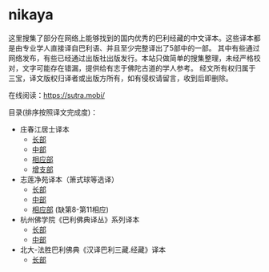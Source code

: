 # nikaya
这里搜集了部分在网络上能够找到的国内优秀的巴利经藏的中文译本。这些译本都是由专业学人直接译自巴利语、并且至少完整译出了5部中的一部。
其中有些通过网络发布，有些已经通过出版社出版发行。本站只做简单的搜集整理，未经严格校对，文字可能存在错漏，提供给有志于佛陀古道的学人参考。
经文所有权归属于三宝，译文版权归译者或出版方所有，如有侵权请留言，收到后即删除。

在线阅读：https://sutra.mobi/

目录(排序按照译文完成度)：
* 庄春江居士译本
  * [长部](zcj/chang/SUMMARY.md)
  * [中部](zcj/zhong/SUMMARY.md)
  * [相应部](zcj/xiangying/SUMMARY.md)
  * [增支部](zcj/zengzhi/SUMMARY.md)
* 志莲净苑译本（箫式球等选译）
  * [长部](chilin/chang/SUMMARY.md)
  * [中部](chilin/zhong/SUMMARY.md)
  * [相应部](chilin/xiangying/SUMMARY.md) (缺第8-第11相应)
* 杭州佛学院《巴利佛典译丛》系列译本
  * [长部](hzfxy/chang/SUMMARY.md)
  * [中部](hzfxy/zhong/SUMMARY.md)
* 北大-法胜巴利佛典《汉译巴利三藏.经藏》译本
  * [长部](pku/chang/SUMMARY.md)

